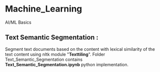 # Machine_Learning
AI/ML Basics

## Text Semantic Segmentation :
Segment text documents based on the content with lexical similarity of the text content using nltk module "**Texttiling**".
Folder Text_Semantic_Segmentation contains **Text_Semantic_Segmentation.ipynb** python implementation.

